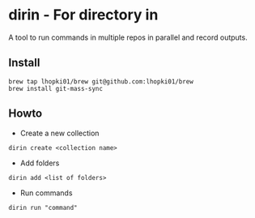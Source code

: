 # dirin - For directory in
A tool to run commands in multiple repos in parallel and record outputs.

## Install
```
brew tap lhopki01/brew git@github.com:lhopki01/brew
brew install git-mass-sync
```

## Howto
* Create a new collection
```
dirin create <collection name>

```
* Add folders
```
dirin add <list of folders>
```
* Run commands
```
dirin run "command"
```
